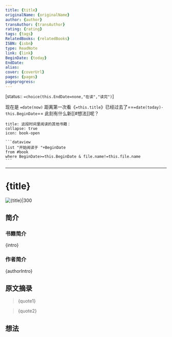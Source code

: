 ```yaml
---
title: {title}
originalName: {originalName}
author: {author}
transAuthor: {transAuthor}
rating: {rating}
tags: {tags}
RelatedBooks: {relatedBooks}
ISBN: {isbn}
type: ReadNote
link: {link}
BeginDate: {today}
EndDate:
alias:
cover: {coverUrl}
pages: {pages}
pageprogress:
---
```

[status:: `=choice(this.EndDate=none,"在读","读完")`]

现在是 `=date(now)`
距离第一次看《`=this.title`》已经过去了==`=date(today)-this.BeginDate`==
此刻有什么新[[#想法]]呢？

````ad-hibox
title: 这段时间里阅读的其他书籍：
collapse: true
icon: book-open

```dataview
list "开始阅读于 "+BeginDate
from #book 
where BeginDate>=this.BeginDate & file.name!=this.file.name
```
````

---
# {title}

![{title}|300]({coverUrl})

## 简介
### 书籍简介

{intro}

### 作者简介

{authorIntro}

## 原文摘录
> {quote1}

> {quote2}

## 想法



